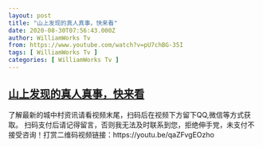 ```yaml
---
layout: post
title: "山上发现的真人真事，快来看"
date: 2020-08-30T07:56:43.000Z
author: WilliamWorks Tv
from: https://www.youtube.com/watch?v=pU7chBG-35I
tags: [ WilliamWorks Tv ]
categories: [ WilliamWorks Tv ]
---
```

<!--1598774203000-->
[山上发现的真人真事，快来看](https://www.youtube.com/watch?v=pU7chBG-35I)
------

<div>
了解最新的城中村资讯请看视频末尾，扫码后在视频下方留下QQ,微信等方式获取。 扫码支付后请记得留言，否则我无法及时联系到您，拒绝伸手党，未支付不接受咨询！打赏二维码视频链接：https://youtu.be/qaZFvgEOzho
</div>
